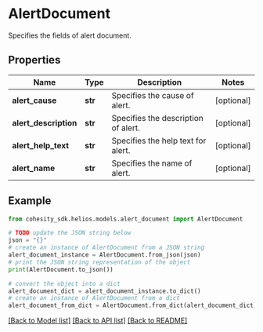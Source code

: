 # AlertDocument

Specifies the fields of alert document.

## Properties

Name | Type | Description | Notes
------------ | ------------- | ------------- | -------------
**alert_cause** | **str** | Specifies the cause of alert. | [optional] 
**alert_description** | **str** | Specifies the description of alert. | [optional] 
**alert_help_text** | **str** | Specifies the help text for alert. | [optional] 
**alert_name** | **str** | Specifies the name of alert. | [optional] 

## Example

```python
from cohesity_sdk.helios.models.alert_document import AlertDocument

# TODO update the JSON string below
json = "{}"
# create an instance of AlertDocument from a JSON string
alert_document_instance = AlertDocument.from_json(json)
# print the JSON string representation of the object
print(AlertDocument.to_json())

# convert the object into a dict
alert_document_dict = alert_document_instance.to_dict()
# create an instance of AlertDocument from a dict
alert_document_from_dict = AlertDocument.from_dict(alert_document_dict)
```
[[Back to Model list]](../README.md#documentation-for-models) [[Back to API list]](../README.md#documentation-for-api-endpoints) [[Back to README]](../README.md)


